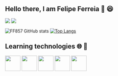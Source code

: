 ## Hello there, I am Felipe Ferreia :wave: :satisfied: <br>

<div>
  <a href="https://www.linkedin.com/in/eu-felipe/" target="_blank"><img src="https://img.shields.io/badge/-LinkedIn-%230077B5?style=for-the-badge&logo=linkedin&logoColor=white" target="_blank"></a>
  <a href = "mailto:eufelipe857@gmail.com"><img src="https://img.shields.io/badge/Gmail-D14836?style=for-the-badge&logo=gmail&logoColor=white" target="_blank"></a>
  
</div width="50" height="50">

![FF857 GitHub stats](https://github-readme-stats.vercel.app/api?username=FF857&show_icons=true&theme=onedark) 
[![Top Langs](https://github-readme-stats.vercel.app/api/top-langs/?username=FF857&layout=compact&theme=onedark)](https://github.com/anuraghazra/github-readme-stats)

## Learning technologies :globe_with_meridians: :memo:

<div>
  <img src="https://cdn.jsdelivr.net/gh/devicons/devicon/icons/javascript/javascript-original.svg" width="50" height="50"/>
  <img src="https://cdn.jsdelivr.net/gh/devicons/devicon/icons/html5/html5-original.svg" width="50" height="50"/>
  <img src="https://cdn.jsdelivr.net/gh/devicons/devicon/icons/css3/css3-original.svg" width="50" height="50"/>
  <img src="https://cdn.jsdelivr.net/gh/devicons/devicon/icons/git/git-original.svg" width="50" height="50"/>
  <img src="https://cdn.jsdelivr.net/gh/devicons/devicon/icons/python/python-original.svg" width="50" height="50"/>                          
</div>
